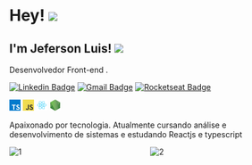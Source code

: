 <h1>Hey! <img src="hiGif" width="30px"></h1>

<h2>I'm Jeferson Luis! <img src="think gif" width="30px"></h2>

Desenvolvedor Front-end .

[![Linkedin Badge](https://img.shields.io/badge/-Jeferson%20Luis-blue?style=flat-square&logo=Linkedin&logoColor=white&link=https://www.linkedin.com/in/Jeffx234/)](https://www.linkedin.com/in/jefersonluisx/) [![Gmail Badge](https://img.shields.io/badge/-jefersonluisx@hotmail.com-c14438?style=flat-square&logo=Gmail&logoColor=white&link=mailto:jefersonluisx@hotmail.com)](mailto:jefersonluisx@hotmail.com) [![Rocketseat Badge](https://img.shields.io/badge/-Jeferson%20Luis-8257E6?style=flat-square&logo=apache-rocketmq&logoColor=white&link=https://app.rocketseat.com.br/me/jefersonluisx-1624625659160/)](https://app.rocketseat.com.br/me/jefersonluisx-1624625659160/)

<code><img height="20" title="TypeScript" src="https://raw.githubusercontent.com/github/explore/80688e429a7d4ef2fca1e82350fe8e3517d3494d/topics/typescript/typescript.png"></code>
<code><img height="20" title="JavaScript" src="https://raw.githubusercontent.com/github/explore/80688e429a7d4ef2fca1e82350fe8e3517d3494d/topics/javascript/javascript.png"></code>
<code><img height="20" title="React" src="https://raw.githubusercontent.com/github/explore/80688e429a7d4ef2fca1e82350fe8e3517d3494d/topics/react/react.png"></code>
<code><img height="20" title="Node" src="https://raw.githubusercontent.com/github/explore/80688e429a7d4ef2fca1e82350fe8e3517d3494d/topics/nodejs/nodejs.png"></code>

Apaixonado por tecnologia. Atualmente cursando análise e desenvolvimento de sistemas e estudando Reactjs e typescript

<div style="display:flex; flex-direction: row; align-items: center; justify-content: space-around">
   <img width="380px" align="left" alt="1" src="https://github-readme-stats.vercel.app/api?username=Jeffx234&show_icons=true&theme=dracula&count_private=true" />
  <img width="380px" align="left" alt="2" src="https://github-readme-stats.vercel.app/api/top-langs/?username=Jeffx234&count_private=true&langs_count=4&layout=compact&theme=dracula&hide=html,tsql,css,plpgsql,objective-c" />
</div>
